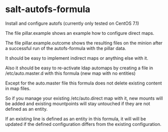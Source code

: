 # salt-autofs-formula
Install and configure autofs (currently only tested on CentOS 7.1)

The file pillar.example shows an example how to configure direct maps.

The file pillar.example.outcome shows the resulting files on the minion
after a successful run of the autofs-formula with the pillar data.


It should be easy to implement indirect maps or anything else with it.

Also it should be easy to re-activate ldap automaps by 
creating a file in /etc/auto.master.d with this formula (new map with no 
entities)


Except for the auto.master file this formula does not delete existing content
in map files.


So if you manage your existing /etc/auto.direct map with it, new mounts will
be added and existing mountpoints will stay untouched if they are not defined
as an entity. 

If an existing line is defined as an entity in this formula, 
it will will be updated if the defined configuration differs from the existing 
configuration.
